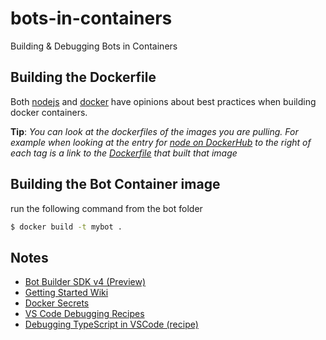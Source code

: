 # bots-in-containers

Building &amp; Debugging Bots in Containers

## Building the Dockerfile

Both [nodejs](https://github.com/nodejs/docker-node/blob/master/docs/BestPractices.md) and [docker](https://docs.docker.com/develop/develop-images/dockerfile_best-practices/) have opinions about best practices when building docker containers.

**Tip**: _You can look at the dockerfiles of the images you are pulling. For example when looking at the entry for [node on DockerHub](https://hub.docker.com/_/node/) to the right of each tag is a link to the [Dockerfile](https://github.com/nodejs/docker-node/blob/2ecc9e8579f519ae3d267b5b497b8c04d6c7040d/10/alpine/Dockerfile) that built that image_

## Building the Bot Container image

run the following command from the bot folder

```bash
$ docker build -t mybot .
```

## Notes

- [Bot Builder SDK v4 (Preview)](https://github.com/microsoft/botbuilder-js)
- [Getting Started Wiki](https://github.com/Microsoft/botbuilder-js/wiki#getting-started)
- [Docker Secrets](https://stackoverflow.com/questions/42139605/how-do-you-manage-secret-values-with-docker-compose-v3-1)
- [VS Code Debugging Recipes]()
- [Debugging TypeScript in VSCode (recipe)](https://github.com/Microsoft/vscode-recipes/tree/master/Docker-TypeScript)